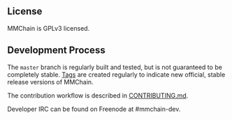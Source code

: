 
License
-------

MMChain is GPLv3 licensed.

Development Process
-------------------

The `master` branch is regularly built and tested, but is not guaranteed to be
completely stable. [Tags](https://github.com/mmchain/mmchain/tags) are created
regularly to indicate new official, stable release versions of MMChain.

The contribution workflow is described in [CONTRIBUTING.md](CONTRIBUTING.md).

Developer IRC can be found on Freenode at #mmchain-dev.


